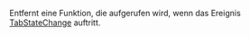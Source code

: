 Entfernt eine Funktion, die aufgerufen wird, wenn das Ereignis [TabStateChange](../../events/tabstatechange.md) auftritt.

